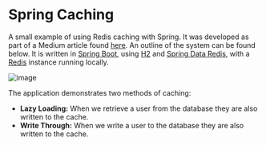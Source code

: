 # Spring Caching

A small example of using Redis caching with Spring. It was developed as part of a Medium article found [here](https://medium.com/nerd-for-tech/getting-that-cache-money-1f93aea4f6ef). An outline of the system can be found below. It is written in [Spring Boot](https://spring.io/projects/spring-boot), using [H2](https://www.h2database.com/html/main.html) and [Spring Data Redis](https://docs.spring.io/spring-data/data-redis/docs/current/reference/html/), with a [Redis](https://redis.io/) instance running locally.

![image](https://user-images.githubusercontent.com/8677801/113471854-1593b780-9457-11eb-9b30-06b152ee42c8.png)

The application demonstrates two methods of caching:
- **Lazy Loading:** When we retrieve a user from the database they are also written to the cache.
- **Write Through:** When we write a user to the database they are also written to the cache.
